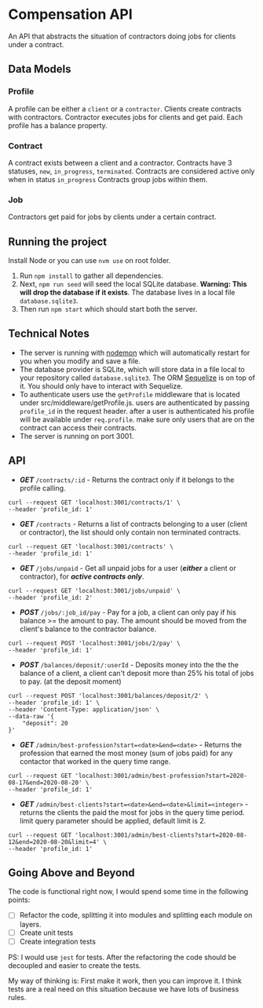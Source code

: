 # Compensation API

An API that abstracts the situation of contractors doing jobs for clients under a contract.

## Data Models

### Profile
A profile can be either a `client` or a `contractor`. 
Clients create contracts with contractors. 
Contractor executes jobs for clients and get paid.
Each profile has a balance property.

### Contract
A contract exists between a client and a contractor.
Contracts have 3 statuses, `new`, `in_progress`, `terminated`. 
Contracts are considered active only when in status `in_progress`
Contracts group jobs within them.

### Job
Contractors get paid for jobs by clients under a certain contract.

## Running the project
  
Install Node or you can use `nvm use` on root folder.

1. Run `npm install` to gather all dependencies.
2. Next, `npm run seed` will seed the local SQLite database. **Warning: This will drop the database if it exists**. The database lives in a local file `database.sqlite3`.
3. Then run `npm start` which should start both the server.

## Technical Notes

- The server is running with [nodemon](https://nodemon.io/) which will automatically restart for you when you modify and save a file.
- The database provider is SQLite, which will store data in a file local to your repository called `database.sqlite3`. The ORM [Sequelize](http://docs.sequelizejs.com/) is on top of it. You should only have to interact with Sequelize.
- To authenticate users use the `getProfile` middleware that is located under src/middleware/getProfile.js. users are authenticated by passing `profile_id` in the request header. after a user is authenticated his profile will be available under `req.profile`. make sure only users that are on the contract can access their contracts.
- The server is running on port 3001.

## API  

- ***GET*** `/contracts/:id` - Returns the contract only if it belongs to the profile calling.
```
curl --request GET 'localhost:3001/contracts/1' \
--header 'profile_id: 1'
```
  
- ***GET*** `/contracts` - Returns a list of contracts belonging to a user (client or contractor), the list should only contain non terminated contracts.
```
curl --request GET 'localhost:3001/contracts' \
--header 'profile_id: 1'
```
  
- ***GET*** `/jobs/unpaid` -  Get all unpaid jobs for a user (***either*** a client or contractor), for ***active contracts only***.
```
curl --request GET 'localhost:3001/jobs/unpaid' \
--header 'profile_id: 2'
```
  
- ***POST*** `/jobs/:job_id/pay` - Pay for a job, a client can only pay if his balance >= the amount to pay. The amount should be moved from the client's balance to the contractor balance.
```
curl --request POST 'localhost:3001/jobs/2/pay' \
--header 'profile_id: 1'
```
  
- ***POST*** `/balances/deposit/:userId` - Deposits money into the the the balance of a client, a client can't deposit more than 25% his total of jobs to pay. (at the deposit moment)
```
curl --request POST 'localhost:3001/balances/deposit/2' \
--header 'profile_id: 1' \
--header 'Content-Type: application/json' \
--data-raw '{
    "deposit": 20
}'
```
  
- ***GET*** `/admin/best-profession?start=<date>&end=<date>` - Returns the profession that earned the most money (sum of jobs paid) for any contactor that worked in the query time range.
```
curl --request GET 'localhost:3001/admin/best-profession?start=2020-08-17&end=2020-08-20' \
--header 'profile_id: 1'
```
  
- ***GET*** `/admin/best-clients?start=<date>&end=<date>&limit=<integer>` - returns the clients the paid the most for jobs in the query time period. limit query parameter should be applied, default limit is 2.
```
curl --request GET 'localhost:3001/admin/best-clients?start=2020-08-12&end=2020-08-20&limit=4' \
--header 'profile_id: 1'
```
  
## Going Above and Beyond
The code is functional right now, I would spend some time in the following points:

- [ ] Refactor the code, splitting it into modules and splitting each module on layers.
- [ ] Create unit tests
- [ ] Create integration tests  

PS: I would use `jest` for tests. After the refactoring the code should be decoupled and easier to create the tests.

My way of thinking is: First make it work, then you can improve it. I think tests are a real need on this situation because we have lots of business rules.
